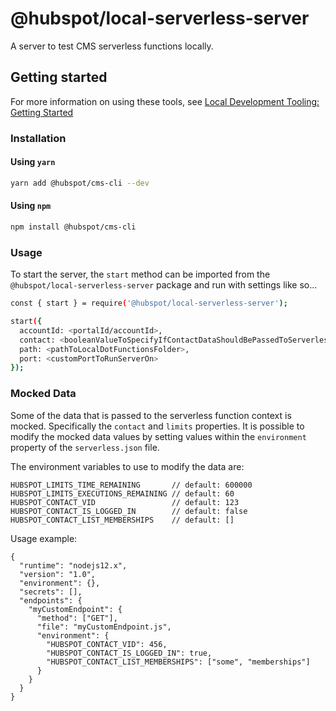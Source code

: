 # @hubspot/local-serverless-server

A server to test CMS serverless functions locally.

## Getting started

For more information on using these tools, see [Local Development Tooling: Getting Started](https://designers.hubspot.com/tutorials/getting-started-with-local-development)

### Installation

#### Using `yarn`

```bash
yarn add @hubspot/cms-cli --dev
```

#### Using `npm`

```bash
npm install @hubspot/cms-cli
```

### Usage
To start the server, the `start` method can be imported from the `@hubspot/local-serverless-server` package and run with settings like so...

```bash
const { start } = require('@hubspot/local-serverless-server');

start({
  accountId: <portalId/accountId>,                                                  // default: 123456
  contact: <booleanValueToSpecifyIfContactDataShouldBePassedToServerlessFunction>,  // default: true
  path: <pathToLocalDotFunctionsFolder>,                                            // required
  port: <customPortToRunServerOn>                                                   // default: 5432
});
```

### Mocked Data
Some of the data that is passed to the serverless function context is mocked. Specifically the `contact` and `limits` properties. It is possible
to modify the mocked data values by setting values within the `environment` property of the `serverless.json` file.

The environment variables to use to modify the data are:

```
HUBSPOT_LIMITS_TIME_REMAINING       // default: 600000
HUBSPOT_LIMITS_EXECUTIONS_REMAINING // default: 60
HUBSPOT_CONTACT_VID                 // default: 123
HUBSPOT_CONTACT_IS_LOGGED_IN        // default: false
HUBSPOT_CONTACT_LIST_MEMBERSHIPS    // default: []
```

Usage example:

```
{
  "runtime": "nodejs12.x",
  "version": "1.0",
  "environment": {},
  "secrets": [],
  "endpoints": {
    "myCustomEndpoint": {
      "method": ["GET"],
      "file": "myCustomEndpoint.js",
      "environment": {
        "HUBSPOT_CONTACT_VID": 456,
        "HUBSPOT_CONTACT_IS_LOGGED_IN": true,
        "HUBSPOT_CONTACT_LIST_MEMBERSHIPS": ["some", "memberships"]
      }
    }
  }
}
```
